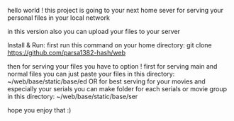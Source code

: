 hello world !
this project is going to your next home sever for serving your personal files in your local network

in this version also you can upload your files to your server

Install & Run:
first run this command on your home directory:
	git clone https://github.com/parsa1382-hash/web

then for serving your files you have to option !
	first for serving main and normal files you can just paste your files in this directory:
		~/web/base/static/base/ed
	OR for best serving for your movies and especially your serials you can make folder for each serials or movie group in this directory:
		~/web/base/static/base/ser


hope you enjoy that :)

